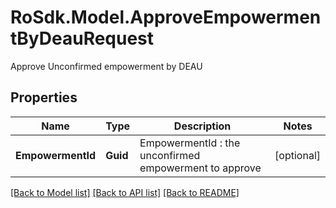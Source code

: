 # RoSdk.Model.ApproveEmpowermentByDeauRequest
Approve Unconfirmed empowerment by DEAU

## Properties

Name | Type | Description | Notes
------------ | ------------- | ------------- | -------------
**EmpowermentId** | **Guid** | EmpowermentId : the unconfirmed empowerment to approve | [optional] 

[[Back to Model list]](../README.md#documentation-for-models) [[Back to API list]](../README.md#documentation-for-api-endpoints) [[Back to README]](../README.md)

